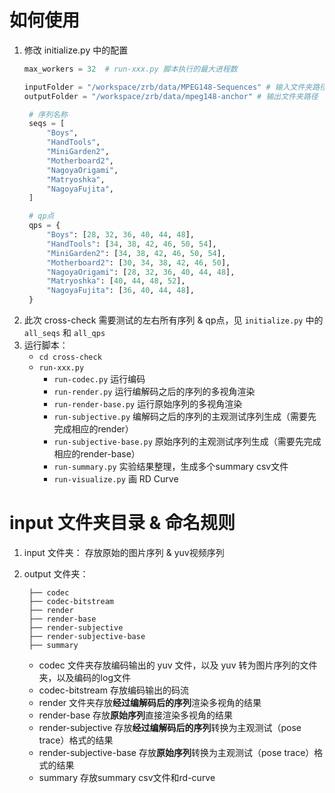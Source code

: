 # 如何使用
1. 修改 initialize.py 中的配置
   ```python
   max_workers = 32  # run-xxx.py 脚本执行的最大进程数

   inputFolder = "/workspace/zrb/data/MPEG148-Sequences" # 输入文件夹路径
   outputFolder = "/workspace/zrb/data/mpeg148-anchor" # 输出文件夹路径

    # 序列名称
    seqs = [
        "Boys",
        "HandTools",
        "MiniGarden2",
        "Motherboard2",
        "NagoyaOrigami",
        "Matryoshka",
        "NagoyaFujita",
    ]

    # qp点
    qps = {
        "Boys": [28, 32, 36, 40, 44, 48],
        "HandTools": [34, 38, 42, 46, 50, 54],
        "MiniGarden2": [34, 38, 42, 46, 50, 54],
        "Motherboard2": [30, 34, 38, 42, 46, 50],
        "NagoyaOrigami": [28, 32, 36, 40, 44, 48],
        "Matryoshka": [40, 44, 48, 52],
        "NagoyaFujita": [36, 40, 44, 48],
    }
   ```
2. 此次 cross-check 需要测试的左右所有序列 & qp点，见 `initialize.py` 中的 `all_seqs` 和 `all_qps`
3. 运行脚本：
   - `cd cross-check`
   - `run-xxx.py`
     - `run-codec.py` 运行编码
     - `run-render.py` 运行编解码之后的序列的多视角渲染
     - `run-render-base.py` 运行原始序列的多视角渲染
     - `run-subjective.py` 编解码之后的序列的主观测试序列生成（需要先完成相应的render）
     - `run-subjective-base.py` 原始序列的主观测试序列生成（需要先完成相应的render-base）
     - `run-summary.py` 实验结果整理，生成多个summary csv文件
     - `run-visualize.py` 画 RD Curve


# input 文件夹目录 & 命名规则
1. input 文件夹：
   存放原始的图片序列 & yuv视频序列


2. output 文件夹：
   ```
    ├── codec
    ├── codec-bitstream
    ├── render
    ├── render-base
    ├── render-subjective
    ├── render-subjective-base
    ├── summary
   ```
    - codec 文件夹存放编码输出的 yuv 文件，以及 yuv 转为图片序列的文件夹，以及编码的log文件
    - codec-bitstream 存放编码输出的码流
    - render 文件夹存放**经过编解码后的序列**渲染多视角的结果
    - render-base 存放**原始序列**直接渲染多视角的结果
    - render-subjective 存放**经过编解码后的序列**转换为主观测试（pose trace）格式的结果
    - render-subjective-base 存放**原始序列**转换为主观测试（pose trace）格式的结果
    - summary 存放summary csv文件和rd-curve
